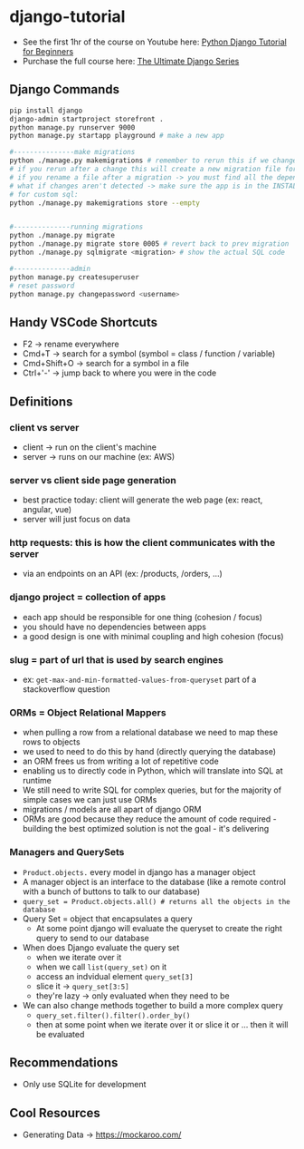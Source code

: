 # django-tutorial
- See the first 1hr of the course on Youtube here: [Python Django Tutorial for Beginners](https://www.youtube.com/watch?v=rHux0gMZ3Eg) 
- Purchase the full course here: [The Ultimate Django Series](https://codewithmosh.com/p/the-ultimate-django-series) 

## Django Commands
```sh
pip install django
django-admin startproject storefront .
python manage.py runserver 9000
python manage.py startapp playground # make a new app

#---------------make migrations
python ./manage.py makemigrations # remember to rerun this if we change any of the db models
# if you rerun after a change this will create a new migration file for you
# if you rename a file after a migration -> you must find all the dependencies and rename them too (unless it's the most recent migration => there will be no dependencies)
# what if changes aren't detected -> make sure the app is in the INSTALLED_APPs
# for custom sql:
python ./manage.py makemigrations store --empty


#--------------running migrations
python ./manage.py migrate
python ./manage.py migrate store 0005 # revert back to prev migration
python ./manage.py sqlmigrate <migration> # show the actual SQL code

#--------------admin
python manage.py createsuperuser
# reset password
python manage.py changepassword <username>
```

## Handy VSCode Shortcuts
- F2 -> rename everywhere
- Cmd+T -> search for a symbol (symbol = class / function / variable)
- Cmd+Shift+O -> search for a symbol in a file
- Ctrl+'-' -> jump back to where you were in the code

## Definitions

### client vs server
- client -> run on the client's machine
- server -> runs on our machine (ex: AWS)

### server vs client side page generation
- best practice today: client will generate the web page (ex: react, angular, vue)
- server will just focus on data

### http requests: this is how the client communicates with the server
- via an endpoints on an API (ex: /products, /orders, ...)

### django project = collection of apps
- each app should be responsible for one thing (cohesion / focus) 
- you should have no dependencies between apps 
- a good design is one with minimal coupling and high cohesion (focus)

### slug = part of url that is used by search engines
- ex: `get-max-and-min-formatted-values-from-queryset` part of a stackoverflow question 

### ORMs = Object Relational Mappers
- when pulling a row from a relational database we need to map these rows to objects
- we used to need to do this by hand (directly querying the database)
- an ORM frees us from writing a lot of repetitive code
- enabling us to directly code in Python, which will translate into SQL at runtime
- We still need to write SQL for complex queries, but for the majority of simple cases we can just use ORMs
- migrations / models are all apart of django ORM
- ORMs are good because they reduce the amount of code required - building the best optimized solution is not the goal - it's delivering 

### Managers and QuerySets
- `Product.objects.` every model in django has a manager object
- A manager object is an interface to the database (like a remote control with a bunch of buttons to talk to our database)
- `query_set = Product.objects.all() # returns all the objects in the database`
- Query Set = object that encapsulates a query
  - At some point django will evaluate the queryset to create the right query to send to our database
- When does Django evaluate the query set
  - when we iterate over it
  - when we call `list(query_set)` on it
  - access an indvidual element `query_set[3]`
  - slice it -> `query_set[3:5]`
  - they're lazy -> only evaluated when they need to be
- We can also change methods together to build a more complex query
  - `query_set.filter().filter().order_by()`
  - then at some point when we iterate over it or slice it or ... then it will be evaluated

## Recommendations
- Only use SQLite for development


## Cool Resources
- Generating Data -> https://mockaroo.com/

